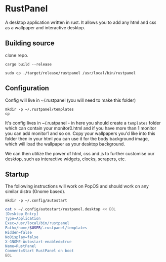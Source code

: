 # RustPanel

A desktop application written in rust. It allows you to add any html and css as a wallpaper and interactive desktop.

## Building source

clone repo.

    cargo build --release

    sudo cp ./target/release/rustpanel /usr/local/bin/rustpanel

## Configuration

Config will live in ~/.rustpanel (you will need to make this folder)

    mkdir -p ~/.rustpanel/templates
    cp

It's config lives in ~/.rustpanel - in here you should create a `templates` folder which can contain your monitor0.html and if you have more than 1 monitor you can add monitor1 and so on. Copy your wallpapers you'd like into this folder then in your html you can use it for the body background image, which will load the wallpaper as your desktop background.

We can then utilize the power of html, css and js to further customise our desktop, such as interactive widgets, clocks, scrapers, etc.

## Startup

The following instructions will work on PopOS and should work on any similar distro (Gnome based).

    mkdir -p ~/.config/autostart

```bash
cat > ~/.config/autostart/rustpanel.desktop << EOL
[Desktop Entry]
Type=Application
Exec=/usr/local/bin/rustpanel
Path=/home/$USER/.rustpanel/templates
Hidden=false
NoDisplay=false
X-GNOME-Autostart-enabled=true
Name=RustPanel
Comment=Start RustPanel on boot
EOL
```